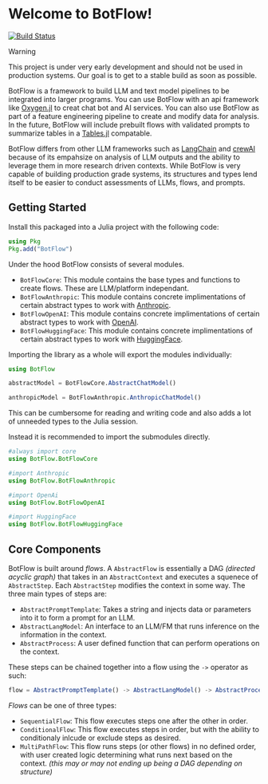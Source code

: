 # Welcome to BotFlow!

[![Build Status](https://github.com/thezachdrake/BotFlow.jl/actions/workflows/CI.yml/badge.svg?branch=main)](https://github.com/thezachdrake/BotFlow.jl/actions/workflows/CI.yml?query=branch%3Amain)

> [!Warning]
> This project is under very early development and should not be used in production systems. Our goal is to get to a stable build as soon as possible.

BotFlow is a framework to build LLM and text model pipelines to be integrated into larger programs. You can use BotFlow with an api framework like [Oxygen.jl](https://github.com/OxygenFramework/Oxygen.jl) to creat chat bot and AI services. You can also use BotFlow as part of a feature engineering pipeline to create and modify data for analysis. In the future, BotFlow will include prebuilt flows with validated prompts to summarize tables in a [Tables.jl](https://github.com/JuliaData/Tables.jl) compatable. 

BotFlow differs from other LLM frameworks such as [LangChain](https://github.com/langchain-ai/langchainjs) and [crewAI](https://github.com/crewAIInc/crewAI) because of its empahsize on analysis of LLM outputs and the ability to leverage them in more research driven contexts. While BotFlow is very capable of building production grade systems, its structures and types lend itself to be easier to conduct assessments of LLMs, flows, and prompts. 

## Getting Started

Install this packaged into a Julia project with the following code:

```julia
using Pkg
Pkg.add("BotFlow")
```

Under the hood BotFlow consists of several modules. 
- `BotFlowCore`: This module contains the base types and functions to create flows. These are LLM/platform independant.  
- `BotFlowAnthropic`: This module contains concrete implimentations of certain abstract types to work with [Anthropic](https://docs.anthropic.com/en/docs/welcome). 
- `BotFlowOpenAI`: This module contains concrete implimentations of certain abstract types to work with [OpenAI](https://platform.openai.com/docs/api-reference/introduction).
- `BotFlowHuggingFace`: This module contains concrete implimentations of certain abstract types to work with [HuggingFace](https://huggingface.co/docs/api-inference/detailed_parameters).

Importing the library as a whole will export the modules individually:
```julia
using BotFlow

abstractModel = BotFlowCore.AbstractChatModel()

anthropicModel = BotFlowAnthropic.AnthropicChatModel()
```

This can be cumbersome for reading and writing code and also adds a lot of unneeded types to the Julia session. 

Instead it is recommended to import the submodules directly.

```julia
#always import core
using BotFlow.BotFlowCore

#import Anthropic
using BotFlow.BotFlowAnthropic

#import OpenAi
using BotFlow.BotFlowOpenAI

#import HuggingFace
using BotFlow.BotFlowHuggingFace
```

## Core Components

BotFlow is built around *flows*. A `AbstractFlow` is essentially a DAG *(directed acyclic graph)* that takes in an `AbstractContext` and executes a squenece of `AbstractStep`. Each `AbstractStep` modifies the context in some way. The three main types of steps are:
- `AbstractPromptTemplate`: Takes a string and injects data or parameters into it to form a prompt for an LLM.
- `AbstractLangModel`: An interface to an LLM/FM that runs inference on the information in the context.
- `AbstractProcess`: A user defined function that can perform operations on the context.

These steps can be chained together into a flow using the `->` operator as such:

```julia
flow = AbstractPromptTemplate() -> AbstractLangModel() -> AbstractProcess()
```
*Flows* can be one of three types:
- `SequentialFlow`: This flow executes steps one after the other in order.
- `ConditionalFlow`: This flow executes steps in order, but with the ability to conditionaly inlcude or exclude steps as desired. 
- `MultiPathFlow`: This flow runs steps (or other flows) in no defined order, with user created logic determining what runs next based on the context. *(this may or may not ending up being a DAG depending on structure)*

